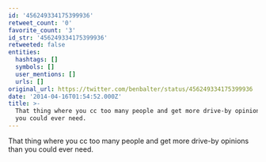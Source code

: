 ```yaml
---
id: '456249334175399936'
retweet_count: '0'
favorite_count: '3'
id_str: '456249334175399936'
retweeted: false
entities:
  hashtags: []
  symbols: []
  user_mentions: []
  urls: []
original_url: https://twitter.com/benbalter/status/456249334175399936
date: '2014-04-16T01:54:52.000Z'
title: >-
  That thing where you cc too many people and get more drive-by opinions than
  you could ever need.
---
```


That thing where you cc too many people and get more drive-by opinions than you could ever need.